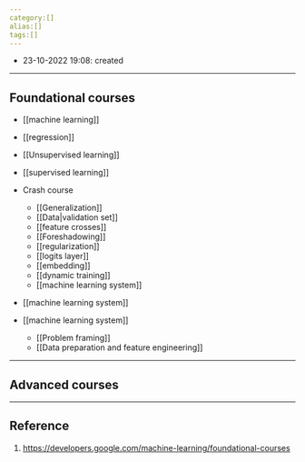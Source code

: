 ```yaml
---
category:[]
alias:[]
tags:[]
---
```


- 23-10-2022 19:08: created

---
## Foundational courses

- [[machine learning]]
- [[regression]]
- [[Unsupervised learning]]
- [[supervised learning]]


- Crash course
	- [[Generalization]]
	- [[Data|validation set]]
	- [[feature crosses]]
	- [[Foreshadowing]]
	- [[regularization]]
	- [[logits layer]]
	- [[embedding]]
	- [[dynamic training]]
	- [[machine learning system]]

- [[machine learning system]]

- [[machine learning system]]
	- [[Problem framing]]
	- [[Data preparation and feature engineering]]

---
## Advanced courses


---
## Reference

1. https://developers.google.com/machine-learning/foundational-courses